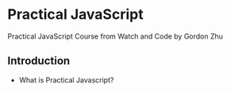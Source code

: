 # Practical JavaScript
Practical JavaScript Course from Watch and Code by Gordon Zhu

## Introduction
- What is Practical Javascript?

